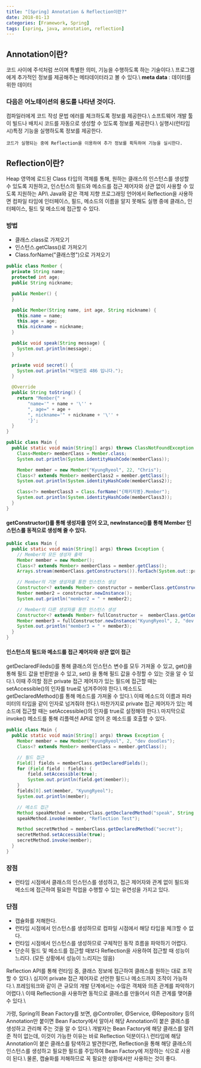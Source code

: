 ```yaml
---
title: "[Spring] Annotation & Reflection이란?"
date: 2018-01-13
categories: [Framework, Spring]
tags: [spring, java, annotation, reflection]
---
```


## Annotation이란?
코드 사이에 주석처럼 쓰이며 특별한 의미, 기능을 수행하도록 하는 기술이다.\\
프로그램에게 추가적인 정보를 제공해주는 메타데이터라고 볼 수 있다.\\
**meta data** : 데이터를 위한 데이터

### 다음은 어노테이션의 용도를 나타낸 것이다.

컴파일러에게 코드 작성 문법 에러를 체크하도록 정보를 제공한다.\\
소프트웨어 개발 툴이 빌드나 배치시 코드를 자동으로 생성할 수 있도록 정보를 제공한다.\\
실행시(런타임시)특정 기능을 실행하도록 정보를 제공한다.

`코드가 실행되는 중에 Reflection을 이용하여 추가 정보를 획득하여 기능을 실시한다.`

## Reflection이란?
Heap 영역에 로드된 Class 타입의 객체를 통해, 원하는 클래스의 인스턴스를 생성할 수 있도록 지원하고, 인스턴스의 필드와 메소드를 접근 제어자와 상관 없이 사용할 수 있도록 지원하는 API\\
Java와 같은 객체 지향 프로그래밍 언어에서 Reflection을 사용하면 컴파일 타임에 인터페이스, 필드, 메소드의 이름을 알지 못해도 실행 중에 클래스, 인터페이스, 필드 및 메소드에 접근할 수 있다.

### 방법

- 클래스.class로 가져오기
- 인스턴스.getClass()로 가져오기
- Class.forName("클래스명")으로 가져오기

```java
public class Member {
  private String name;
  protected int age;
  public String nickname;

  public Member() {
  }

  public Member(String name, int age, String nickname) {
    this.name = name;
    this.age = age;
    this.nickname = nickname;
  }

  public void speak(String message) {
    System.out.println(message);
  }

  private void secret() {
    System.out.println("비밀번호 486 입니다.");
  }

  @Override
  public String toString() {
    return "Member{" +
        "name='" + name + '\'' +
        ", age=" + age +
        ", nickname='" + nickname + '\'' +
        '}';
  }
}

public class Main {
  public static void main(String[] args) throws ClassNotFoundException {
    Class<Member> memberClass = Member.class;
    System.out.println(System.identityHashCode(memberClass));

    Member member = new Member("KyungRyeol", 22, "Chris");
    Class<? extends Member> memberClass2 = member.getClass();
    System.out.println(System.identityHashCode(memberClass2));

    Class<?> memberClass3 = Class.forName("{패키지명}.Member");
    System.out.println(System.identityHashCode(memberClass3));
  }
}
```

#### getConstructor()를 통해 생성자를 얻어 오고, newInstance()를 통해 Member 인스턴스를 동적으로 생성해 줄 수 있다.
```java
public class Main {
  public static void main(String[] args) throws Exception {
    // Member의 모든 생성자 출력
    Member member = new Member();
    Class<? extends Member> memberClass = member.getClass();
    Arrays.stream(memberClass.getConstructors()).forEach(System.out::println);

    // Member의 기본 생성자를 통한 인스턴스 생성
    Constructor<? extends Member> constructor = memberClass.getConstructor();
    Member member2 = constructor.newInstance();
    System.out.println("member2 = " + member2);

    // Member의 다른 생성자를 통한 인스턴스 생성
    Constructor<? extends Member> fullConstructor =  memberClass.getConstructor(String.class, int.class, String.class);
    Member member3 = fullConstructor.newInstance("KyungRyeol", 2, "dev doodles");
    System.out.println("member3 = " + member3);
  }
}
```

#### 인스턴스의 필드와 메소드를 접근 제어자와 상관 없이 접근
getDeclaredFileds()를 통해 클래스의 인스턴스 변수를 모두 가져올 수 있고, get()을 통해 필드 값을 반환받을 수 있고, set() 을 통해 필드 값을 수정할 수 있는 것을 알 수 있다.\\
이때 주의할 점은 private 접근 제어자가 있는 필드에 접근할 때는 setAccessible()의 인자를 true로 넘겨주어야 한다.\\
메소드도 getDeclaredMethod()를 통해 메소드를 가져올 수 있다.\\
이때 메소드의 이름과 파라미터의 타입을 같이 인자로 넘겨줘야 한다.\\
마찬가지로 private 접근 제어자가 있는 메소드에 접근할 때는 setAccessible()의 인자를 true로 설정해야 한다.\\
마지막으로 invoke() 메소드를 통해 리플렉션 API로 얻어 온 메소드를 호출할 수 있다.

```java
public class Main {
  public static void main(String[] args) throws Exception {
    Member member = new Member("KyungRyeol", 2, "dev doodles");
    Class<? extends Member> memberClass = member.getClass();

    // 필드 접근
    Field[] fields = memberClass.getDeclaredFields();
    for (Field field : fields) {
        field.setAccessible(true);
        System.out.println(field.get(member));
    }
    fields[0].set(member, "KyungRyeol");
    System.out.println(member);

    // 메소드 접근
    Method speakMethod = memberClass.getDeclaredMethod("speak", String.class);
    speakMethod.invoke(member, "Reflection Test");

    Method secretMethod = memberClass.getDeclaredMethod("secret");
    secretMethod.setAccessible(true);
    secretMethod.invoke(member);
  }
}
```

### 장점
- 런타임 시점에서 클래스의 인스턴스를 생성하고, 접근 제어자와 관계 없이 필드와 메소드에 접근하여 필요한 작업을 수행할 수 있는 유연성을 가지고 있다.

### 단점
- 캡슐화를 저해한다.
- 런타임 시점에서 인스턴스를 생성하므로 컴파일 시점에서 해당 타입을 체크할 수 없다.
- 런타임 시점에서 인스턴스를 생성하므로 구체적인 동작 흐름을 파악하기 어렵다.
- 단순히 필드 및 메소드를 접근할 때보다 Reflection을 사용하여 접근할 때 성능이 느리다. (모든 상황에서 성능이 느리지는 않음)


Reflection API를 통해 런타임 중, 클래스 정보에 접근하여 클래스를 원하는 대로 조작할 수 있다.\\
심지어 private 접근 제어자로 선언한 필드나 메소드까지 조작이 가능하다.\\
프레임워크와 같이 큰 규모의 개발 단계에서는 수많은 객체와 의존 관계를 파악하기 어렵다.\\
이때 Reflection을 사용하면 동적으로 클래스를 만들어서 의존 관계를 맺어줄 수 있다.\\

가령, Spring의 Bean Factory를 보면, @Controller, @Service, @Repository 등의 Annotation만 붙이면 Bean Factory에서 알아서 해당 Annotation이 붙은 클래스를 생성하고 관리해 주는 것을 알 수 있다.\\
개발자는 Bean Factory에 해당 클래스를 알려준 적이 없는데, 이것이 가능한 이유는 바로 Reflection 덕분이다.\\
런타임에 해당 Annotation이 붙은 클래스를 탐색하고 발견한다면, Reflection을 통해 해당 클래스의 인스턴스를 생성하고 필요한 필드를 주입하여 Bean Factory에 저장하는 식으로 사용이 된다.\\
물론, 캡슐화를 저해하므로 꼭 필요한 상황에서만 사용하는 것이 좋다.